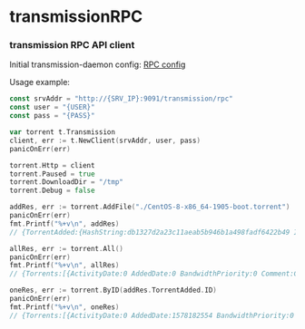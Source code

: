 # transmissionRPC

### transmission RPC API client 

Initial transmission-daemon config: [RPC config](https://github.com/transmission/transmission/wiki/Editing-Configuration-Files#rpc)

Usage example:
```go
const srvAddr = "http://{SRV_IP}:9091/transmission/rpc"
const user = "{USER}"
const pass = "{PASS}"

var torrent t.Transmission
client, err := t.NewClient(srvAddr, user, pass)
panicOnErr(err)

torrent.Http = client
torrent.Paused = true
torrent.DownloadDir = "/tmp"
torrent.Debug = false

addRes, err := torrent.AddFile("./CentOS-8-x86_64-1905-boot.torrent")
panicOnErr(err)
fmt.Printf("%+v\n", addRes)
// {TorrentAdded:{HashString:db1327d2a23c11aeab5b946b1a498fadf6422b49 ID:9 Name:CentOS-8-x86_64-1905-boot}}

allRes, err := torrent.All()
panicOnErr(err)
fmt.Printf("%+v\n", allRes)
// {Torrents:[{ActivityDate:0 AddedDate:0 BandwidthPriority:0 Comment:CentOS x86_64 1905 ISO Error:0 ErrorString: Eta:-1 ID:9 IsFinished:false LeftUntilDone:559941692 and many more ...

oneRes, err := torrent.ByID(addRes.TorrentAdded.ID)
panicOnErr(err)
fmt.Printf("%+v\n", oneRes)
// {Torrents:[{ActivityDate:0 AddedDate:1578182554 BandwidthPriority:0 Comment: Error:0 ErrorString: Eta:-1 ID:0 IsFinished:false and many more ...
```